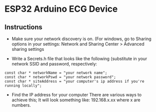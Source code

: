 # ESP32 Arduino ECG Device
## Instructions

* Make sure your network discovery is on. (For windows, go to Sharing options in your settings: Network and Sharing Center > Advanced sharing settings

* Write a Secrets.h file that looks like the following (substitute in your network SSID and password, respectively:
````
const char * networkName = "your network name";
const char * networkPswd = "your network password";
const char * siteAddress = "your computer's ip address if you're running locally";
````
* Find the IP address for your computer
There are various ways to achieve this; It will look something like: 192.168.x.xx where x are numbers.
 

